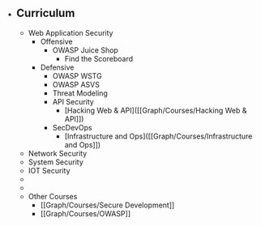 - ## Curriculum
	- Web Application Security
		- Offensive
			- OWASP Juice Shop
				- Find the Scoreboard
		- Defensive
			- OWASP WSTG
			- OWASP ASVS
			- Threat Modeling
			- API Security
				- [Hacking Web & API]([[Graph/Courses/Hacking Web & API]])
			- SecDevOps
				- [Infrastructure and Ops]([[Graph/Courses/Infrastructure and Ops]])
	- Network Security
	- System Security
	- IOT Security
	-
	-
	- Other Courses
		- [[Graph/Courses/Secure Development]]
		- [[Graph/Courses/OWASP]]